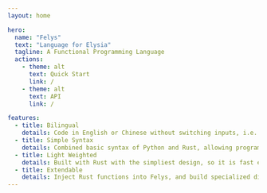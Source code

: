```yaml
---
layout: home

hero:
  name: "Felys"
  text: "Language for Elysia"
  tagline: A Functional Programming Language
  actions:
    - theme: alt
      text: Quick Start
      link: /
    - theme: alt
      text: API
      link: /

features:
  - title: Bilingual
    details: Code in English or Chinese without switching inputs, i.e. compitable with equivalent Chinese symbols.
  - title: Simple Syntax
    details: Combined basic syntax of Python and Rust, allowing programmers to pick up Felys in 10 minutes.
  - title: Light Weighted
    details: Built with Rust with the simpliest design, so it is fast even if Felys uses dynamic typing.
  - title: Extendable
    details: Inject Rust functions into Felys, and build specialized distribution with Rust ecosystem.
---
```


<style>
:root {
  --vp-home-hero-name-color: #ffc6f4;
}
</style>
